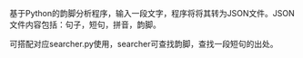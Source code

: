 基于Python的韵脚分析程序，输入一段文字，程序将将其转为JSON文件。JSON文件内容包括：句子，短句，拼音，韵脚。

可搭配对应searcher.py使用，searcher可查找韵脚，查找一段短句的出处。
